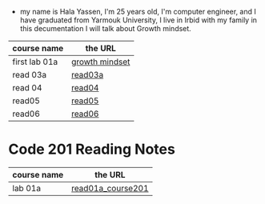 
* my name is Hala Yassen, I'm 25 years old, I'm computer engineer, and I have graduated from Yarmouk University, I live in Irbid with my family
in this decumentation I will talk about Growth mindset. 


course name | the URL
------------ | -------------
first lab 01a | [growth mindset](lab102.md) 
read 03a | [read03a](Read03a.md)
read 04 | [read04](read04.md)
read05 |[read05](read05.md)
read06|[read06](read06.md)

# Code 201 Reading Notes
course name | the URL
------------ | -------------
lab 01a |[read01a_course201](read01a_corse201.md)

